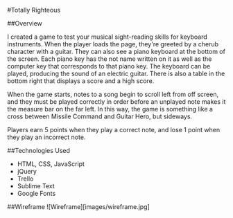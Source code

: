 #Totally Righteous

##Overview

I created a game to test your musical sight-reading skills for keyboard
instruments. When the player loads the page, they're greeted by a cherub
character with a guitar. They can also see a piano keyboard at the bottom of
the screen. Each piano key has the not name written on it as well as the
computer key that corresponds to that piano key. The keyboard can be played,
producing the sound of an electric guitar. There is also a table in the bottom
right that displays a score and a high score.

When the game starts, notes to a song begin to scroll left from off screen,
and they must be played correctly in order before an unplayed note makes it the
measure bar on the far left. In this way, the game is something like a cross
between Missile Command and Guitar Hero, but sideways.

Players earn 5 points when they play a correct note, and lose 1 point when they
play an incorrect note.

##Technologies Used

* HTML, CSS, JavaScript
* jQuery
* Trello
* Sublime Text
* Google Fonts

##Wireframe
![Wireframe][images/wireframe.jpg]
